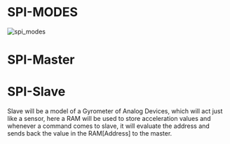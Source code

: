 # SPI-MODES 

![spi_modes](https://user-images.githubusercontent.com/99839084/191108562-7d287856-f4d3-43a2-be6e-e962b8252ccd.png)


# SPI-Master


# SPI-Slave

Slave will be a model of a Gyrometer of Analog Devices, which will act just like a sensor, here a RAM will be used to store acceleration values and whenever a command comes to slave, it will evaluate the address and sends back the value in the RAM[Address] to the master.
